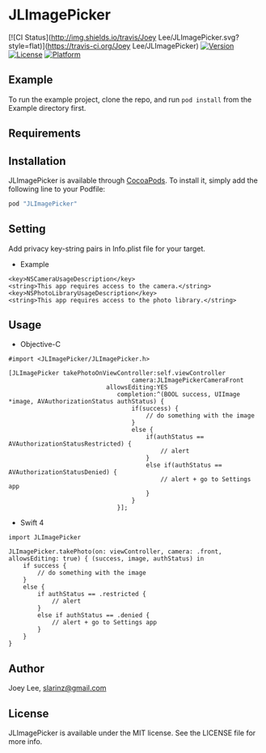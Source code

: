 # JLImagePicker

[![CI Status](http://img.shields.io/travis/Joey Lee/JLImagePicker.svg?style=flat)](https://travis-ci.org/Joey Lee/JLImagePicker)
[![Version](https://img.shields.io/cocoapods/v/JLImagePicker.svg?style=flat)](http://cocoapods.org/pods/JLImagePicker)
[![License](https://img.shields.io/cocoapods/l/JLImagePicker.svg?style=flat)](http://cocoapods.org/pods/JLImagePicker)
[![Platform](https://img.shields.io/cocoapods/p/JLImagePicker.svg?style=flat)](http://cocoapods.org/pods/JLImagePicker)

## Example

To run the example project, clone the repo, and run `pod install` from the Example directory first.

## Requirements

## Installation

JLImagePicker is available through [CocoaPods](http://cocoapods.org). To install
it, simply add the following line to your Podfile:

```ruby
pod "JLImagePicker"
```

## Setting
Add privacy key-string pairs in Info.plist file for your target.

- Example
```
<key>NSCameraUsageDescription</key>
<string>This app requires access to the camera.</string>
<key>NSPhotoLibraryUsageDescription</key>
<string>This app requires access to the photo library.</string>
```

## Usage

- Objective-C
```
#import <JLImagePicker/JLImagePicker.h>

[JLImagePicker takePhotoOnViewController:self.viewController
                                  camera:JLImagePickerCameraFront
                           allowsEditing:YES
                              completion:^(BOOL success, UIImage *image, AVAuthorizationStatus authStatus) {
                                  if(success) {
                                      // do something with the image
                                  }
                                  else {
                                      if(authStatus == AVAuthorizationStatusRestricted) {
                                          // alert
                                      }
                                      else if(authStatus == AVAuthorizationStatusDenied) {
                                          // alert + go to Settings app
                                      }
                                  }
                              }];
```
- Swift 4
```
import JLImagePicker

JLImagePicker.takePhoto(on: viewController, camera: .front, allowsEditing: true) { (success, image, authStatus) in
    if success {
        // do something with the image
    }
    else {
        if authStatus == .restricted {
            // alert
        }
        else if authStatus == .denied {
            // alert + go to Settings app
        }
    }
}
```

## Author

Joey Lee, slarinz@gmail.com

## License

JLImagePicker is available under the MIT license. See the LICENSE file for more info.
